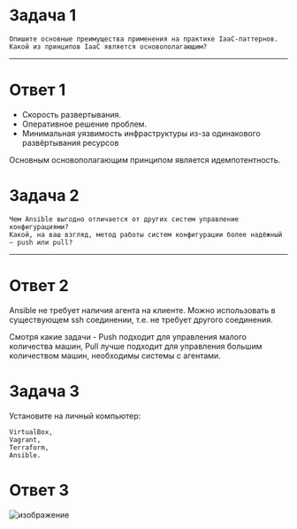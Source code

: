 # Задача 1

    Опишите основные преимущества применения на практике IaaC-паттернов.
    Какой из принципов IaaC является основополагающим?

----

# Ответ 1

- Скорость развертывания.
- Оперативное решение проблем.
- Минимальная уязвимость инфраструктуры из-за одинакового развёртывания ресурсов

Основным основополагающим принципом является идемпотентность.

# Задача 2

    Чем Ansible выгодно отличается от других систем управление конфигурациями?
    Какой, на ваш взгляд, метод работы систем конфигурации более надёжный — push или pull?

----

# Ответ 2

Ansible не требует наличия агента на клиенте. Можно использовать в существующем  ssh соединении, т.е. не требует другого соединения.

Смотря какие задачи - Push подходит для управления малого количества машин, Pull лучше подходит для управления большим количеством машин, необходимы системы с агентами. 

# Задача 3

Установите на личный компьютер:

    VirtualBox,
    Vagrant,
    Terraform,
    Ansible.

# Ответ 3

![изображение](https://github.com/Vadim-Nazarov/netologi/assets/107613708/c8ad54d0-7503-4564-af04-30466fe7bf39)





